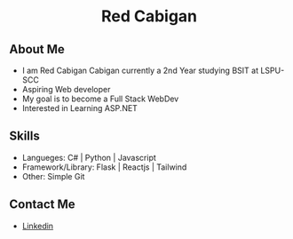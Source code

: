 <h1 align="center">Red Cabigan</h1>

## About Me

 - I am Red Cabigan Cabigan currently a 2nd Year studying BSIT at LSPU-SCC
 - Aspiring Web developer
 - My goal is to become a Full Stack WebDev
 - Interested in Learning ASP.NET

## Skills

 - Langueges: C# | Python | Javascript
 - Framework/Library: Flask | Reactjs | Tailwind
 - Other: Simple Git

## Contact Me
 - [Linkedin](https://www.linkedin.com/in/red-cabigan-755821367/) 

